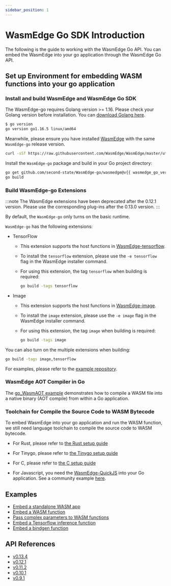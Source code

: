 ```yaml
---
sidebar_position: 1
---
```


# WasmEdge Go SDK Introduction

The following is the guide to working with the WasmEdge Go API. You can embed the WasmEdge into your go application through the WasmEdge Go API.

## Set up Environment for embedding WASM functions into your go application

### Install and build WasmEdge and WasmEdge Go SDK

The WasmEdge-go requires Golang version >= 1.16. Please check your Golang version before installation. You can [download Golang here](https://golang.org/dl/).

```bash
$ go version
go version go1.16.5 linux/amd64
```

Meanwhile, please ensure you have installed [WasmEdge](../../start/install.md#install) with the same `WasmEdge-go` release version.

```bash
curl -sSf https://raw.githubusercontent.com/WasmEdge/WasmEdge/master/utils/install.sh | bash -s -- -v {{ wasmedge_go_version }}
```

Install the `WasmEdge-go` package and build in your Go project directory:

```bash
go get github.com/second-state/WasmEdge-go/wasmedge@v{{ wasmedge_go_version }}
go build
```

### Build WasmEdge-go Extensions

<!-- prettier-ignore -->
:::note
The WasmEdge extensions have been deprecated after the 0.12.1 version. Please use the corresponding plug-ins after the 0.13.0 version.
:::

By default, the `WasmEdge-go` only turns on the basic runtime.

`WasmEdge-go` has the following extensions:

- TensorFlow

  - This extension supports the host functions in [WasmEdge-tensorflow](https://github.com/second-state/WasmEdge-tensorflow).
  - To install the `tensorflow` extension, please use the `-e tensorflow` flag in the WasmEdge installer command.
  - For using this extension, the tag `tensorflow` when building is required:

    ```bash
    go build -tags tensorflow
    ```

- Image

  - This extension supports the host functions in [WasmEdge-image](https://github.com/second-state/WasmEdge-image).
  - To install the `image` extension, please use the `-e image` flag in the WasmEdge installer command.
  - For using this extension, the tag `image` when building is required:

    ```bash
    go build -tags image
    ```

You can also turn on the multiple extensions when building:

```bash
go build -tags image,tensorflow
```

For examples, please refer to the [example repository](https://github.com/second-state/WasmEdge-go-examples/).

### WasmEdge AOT Compiler in Go

The [go_WasmAOT example](https://github.com/second-state/WasmEdge-go-examples/tree/master/go_WasmAOT) demonstrates how to compile a WASM file into a native binary (AOT compile) from within a Go application.

### Toolchain for Compile the Source Code to WASM Bytecode

To embed WasmEdge into your go application and run the WASM function, we still need language toolchain to compile the source code to WASM bytecode.

- For Rust, please refer to [the Rust setup guide](../../develop/rust/setup.md)

- For Tinygo, please refer to [the Tinygo setup guide](../../develop/go/hello_world.md)

- For C, please refer to [the C setup guide](../../develop/c/hello_world.md)

- For Javascript, you need the [WasmEdge-QuickJS](https://github.com/second-state/wasmedge-quickjs) into your Go application. See a community example [here](https://github.com/Edgenesis/wasm-shifu-demo).

## Examples

- [Embed a standalone WASM app](app.md)
- [Embed a WASM function](function.md)
- [Pass complex parameters to WASM functions](passing_data.md)
- [Embed a Tensorflow inference function](ai.md)
- [Embed a bindgen function](bindgen.md)

## API References

- [v0.13.4](reference/latest.md)
- [v0.12.1](reference/0.12.x.md)
- [v0.11.2](reference/0.11.x.md)
- [v0.10.1](reference/0.10.x.md)
- [v0.9.1](reference/0.9.x.md)

